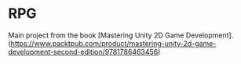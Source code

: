 # RPG

Main project from the book [Mastering Unity 2D Game Development].(https://www.packtpub.com/product/mastering-unity-2d-game-development-second-edition/9781786463456)